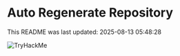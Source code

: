 # Auto Regenerate Repository

This README was last updated: 2025-08-13 05:48:28

 ![TryHackMe](https://tryhackme.com/badge/533634)